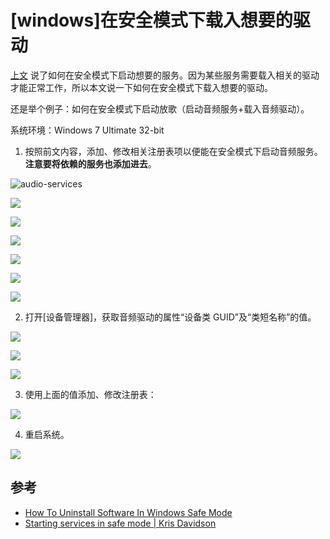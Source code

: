 # [windows]在安全模式下载入想要的驱动

[上文](https://github.com/mozillazg/my-blog-file/blob/master/2012/04/Starting-services-in-safe-mode.markdown "Starting-services-in-safe-mode") 说了如何在安全模式下启动想要的服务。因为某些服务需要载入相关的驱动才能正常工作，所以本文说一下如何在安全模式下载入想要的驱动。

还是举个例子：如何在安全模式下启动放歌（启动音频服务+载入音频驱动）。

系统环境：Windows 7 Ultimate 32-bit

1. 按照前文内容，添加、修改相关注册表项以便能在安全模式下启动音频服务。
   **注意要将依赖的服务也添加进去**。

 ![audio-services](https://github.com/mozillazg/my-blog-file/raw/master/2012/05/2012-04-14_20-05-24.png "")

 ![](https://github.com/mozillazg/my-blog-file/raw/master/2012/05/2012-05-29_22-29-30.png "")

 ![](https://github.com/mozillazg/my-blog-file/raw/master/2012/05/2012-04-14_20-05-48.png "")

 ![](https://github.com/mozillazg/my-blog-file/raw/master/2012/05/2012-05-29_22-26-59.png "")

 ![](https://github.com/mozillazg/my-blog-file/raw/master/2012/05/2012-05-29_22-26-11.png "")

 ![](https://github.com/mozillazg/my-blog-file/raw/master/2012/05/2012-05-29_22-27-39.png "")

 ![](https://github.com/mozillazg/my-blog-file/raw/master/2012/05/2012-05-29_22-28-49.png "")

2. 打开[设备管理器]，获取音频驱动的属性“设备类 GUID”及“类短名称”的值。

 ![](https://github.com/mozillazg/my-blog-file/raw/master/2012/05/2012-05-29_22-42-39.png "")

 ![](https://github.com/mozillazg/my-blog-file/raw/master/2012/05/2012-05-29_22-40-05.png "")

 ![](https://github.com/mozillazg/my-blog-file/raw/master/2012/05/2012-05-29_22-40-15.png "")

3. 使用上面的值添加、修改注册表：

 ![](https://github.com/mozillazg/my-blog-file/raw/master/2012/05/2012-05-29_22-43-34.png "")

4. 重启系统。

 ![](https://github.com/mozillazg/my-blog-file/raw/master/2012/05/2012-04-14_20-34-27.png "")


## 参考

 * [How To Uninstall Software In Windows Safe Mode](http://www.ghacks.net/2010/07/18/how-to-uninstall-software-in-windows-safe-mode/ "How To Uninstall Software In Windows Safe Mode")
 * [Starting services in safe mode | Kris Davidson](http://www.krisdavidson.org/2010/09/11/starting-services-in-safe-mode/ "Starting services in safe mode | Kris Davidson")

